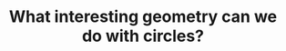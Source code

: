 ---
id: G4
title: What interesting geometry can we do with circles?
dependencies: 
    - G3
keyQuestions:
    - What are the circle theorems?
    - How are the trigonometric functions related to circles?
    - What measures could we use for angles?
    - How can we find the arc length and area of a sector?

---